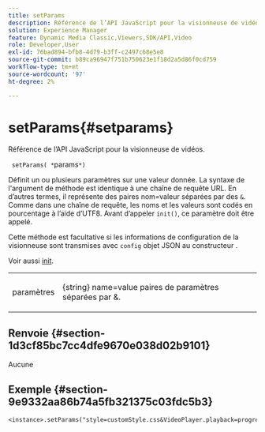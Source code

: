 ```yaml
---
title: setParams
description: Référence de l’API JavaScript pour la visionneuse de vidéos.
solution: Experience Manager
feature: Dynamic Media Classic,Viewers,SDK/API,Video
role: Developer,User
exl-id: 76bad894-bfb8-4d79-b3ff-c2497c68e5e8
source-git-commit: b89ca96947f751b750623e1f18d2a5d86f0cd759
workflow-type: tm+mt
source-wordcount: '97'
ht-degree: 2%

---
```


# setParams{#setparams}

Référence de l’API JavaScript pour la visionneuse de vidéos.

` setParams( *`params`*)`

Définit un ou plusieurs paramètres sur une valeur donnée. La syntaxe de l&#39;argument de méthode est identique à une chaîne de requête URL. En d’autres termes, il représente des paires nom=valeur séparées par des `&`. Comme dans une chaîne de requête, les noms et les valeurs sont codés en pourcentage à l’aide d’UTF8. Avant d’appeler `init()`, ce paramètre doit être appelé.

Cette méthode est facultative si les informations de configuration de la visionneuse sont transmises avec `config` objet JSON au constructeur .

Voir aussi [init](../../../c-html5-s7-aem-asset-viewers/c-html5-video-reference/c-html5-video-viewer-20-javascriptapiref/r-html5-video-viewer-20-javascriptapiref-init.md#reference-3b570ba8b35045d6b30fb178c21a66c6).

<table id="table_896DFF34A68A403DB93A6D597461A573"> 
 <tbody> 
  <tr> 
   <td colname="col1"> <p> <span class="codeph"> <span class="varname"> paramètres </span> </span> </p> </td> 
   <td colname="col2"> <p> <span class="codeph"> {string}</span> name=value paires de paramètres séparées par <span class="codeph"> &amp;</span>. </p> </td> 
  </tr> 
 </tbody> 
</table>

## Renvoie {#section-1d3cf85bc7cc4dfe9670e038d02b9101}

Aucune

## Exemple {#section-9e9332aa86b74a5fb321375c03fdc5b3}

```css{.line-numbers}
<instance>.setParams("style=customStyle.css&VideoPlayer.playback=progressive")
```
